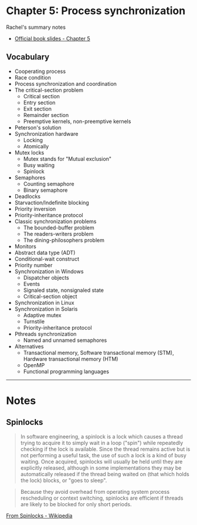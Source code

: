 # Chapter 5: Process synchronization

Rachel's summary notes

* [Official book slides - Chapter 5](http://codex.cs.yale.edu/avi/os-book/OS9/slide-dir/PPT-dir/ch5.ppt)

## Vocabulary

* Cooperating process
* Race condition
* Process synchronization and coordination
* The critical-section problem
	* Critical section
	* Entry section
	* Exit section
	* Remainder section
	* Preemptive kernels, non-preemptive kernels
* Peterson's solution
* Synchronization hardware
	* Locking
	* Atomically
* Mutex locks
	* Mutex stands for "Mutual exclusion"
	* Busy waiting
	* Spinlock
* Semaphores
	* Counting semaphore
	* Binary semaphore
* Deadlocks
* Starvaction/Indefinite blocking
* Priority inversion
* Priority-inheritance protocol
* Classic synchronization problems
	* The bounded-buffer problem
	* The readers-writers problem
	* The dining-philosophers problem
* Monitors
* Abstract data type (ADT)
* Conditional-wait construct
* Priority number
* Synchronization in Windows
	* Dispatcher objects
	* Events
	* Signaled state, nonsignaled state
	* Critical-section object
* Synchronization in Linux
* Synchronization in Solaris
	* Adaptive mutex
	* Turnstile
	* Priority-inheritance protocol
* Pthreads synchronization
	* Named and unnamed semaphores
* Alternatives
	* Transactional memory, Software transactional memory (STM), Hardware transactional memory (HTM)
	* OpenMP
	* Functional programming languages

---

# Notes

## Spinlocks

> In software engineering, a spinlock is a lock which causes a thread trying to acquire it to simply wait in a loop ("spin") while repeatedly checking if the lock is available. Since the thread remains active but is not performing a useful task, the use of such a lock is a kind of busy waiting. Once acquired, spinlocks will usually be held until they are explicitly released, although in some implementations they may be automatically released if the thread being waited on (that which holds the lock) blocks, or "goes to sleep".

> Because they avoid overhead from operating system process rescheduling or context switching, spinlocks are efficient if threads are likely to be blocked for only short periods.

[From Spinlocks - Wikipedia](https://en.wikipedia.org/wiki/Spinlock)


